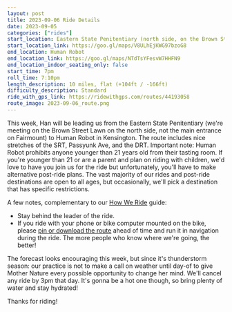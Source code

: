 ```yaml
---
layout: post
title: 2023-09-06 Ride Details
date: 2023-09-05
categories: ["rides"]
start_location: Eastern State Penitentiary (north side, on the Brown Street Lawn)
start_location_link: https://goo.gl/maps/V8ULhEjKWG97bzoG8
end_location: Human Robot
end_location_link: https://goo.gl/maps/NTdTsYFesvW7HHFN9
end_location_indoor_seating_only: false
start_time: 7pm
roll_time: 7:10pm
length_description: 10 miles, flat (+104ft / -166ft)
difficulty_description: Standard
ride_with_gps_link: https://ridewithgps.com/routes/44193058
route_image: 2023-09-06_route.png
---
```


This week, Han will be leading us from the Eastern State Penitentiary (we're meeting on the Brown Street Lawn on the north side, not the main entrance on Fairmount) to Human Robot in Kensington. The route includes nice stretches of the SRT, Passyunk Ave, and the DRT. Important note: Human Robot prohibits anyone younger than 21 years old from their tasting room. If you're younger than 21 or are a parent and plan on riding with children, we'd love to have you join us for the ride but unfortunately, you'll have to make alternative post-ride plans. The vast majority of our rides and post-ride destinations are open to all ages, but occasionally, we'll pick a destination that has specific restrictions.

A few notes, complementary to our [How We Ride](https://wednightrides.org/how-we-ride/) guide:

* Stay behind the leader of the ride.
* If you ride with your phone or bike computer mounted on the bike, please [pin or download the route](https://ridewithgps.com/routes/44193058) ahead of time and run it in navigation during the ride. The more people who know where we're going, the better!

The forecast looks encouraging this week, but since it's thunderstorm season: our practice is not to make a call on weather until day-of to give Mother Nature every possible opportunity to change her mind. We'll cancel any ride by 3pm that day. It's gonna be a hot one though, so bring plenty of water and stay hydrated!

Thanks for riding!
